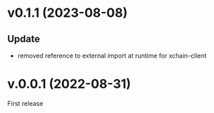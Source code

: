# v0.1.1 (2023-08-08)

## Update

- removed reference to external import at runtime for xchain-client

# v.0.0.1 (2022-08-31)

First release
